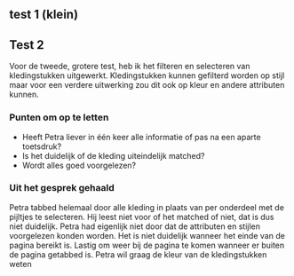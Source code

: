 ## test 1 (klein)

## Test 2

Voor de tweede, grotere test, heb ik het filteren en selecteren van kledingstukken uitgewerkt. Kledingstukken kunnen gefilterd worden op stijl maar voor een verdere uitwerking zou dit ook op kleur en andere attributen kunnen.

### Punten om op te letten

- Heeft Petra liever in één keer alle informatie of pas na een aparte toetsdruk?
- Is het duidelijk of de kleding uiteindelijk matched?
- Wordt alles goed voorgelezen?

### Uit het gesprek gehaald

Petra tabbed helemaal door alle kleding in plaats van per onderdeel met de pijltjes te selecteren.
Hij leest niet voor of het matched of niet, dat is dus niet duidelijk.
Petra had eigenlijk niet door dat de attributen en stijlen voorgelezen konden worden.
Het is niet duidelijk wanneer het einde van de pagina bereikt is.
Lastig om weer bij de pagina te komen wanneer er buiten de pagina getabbed is.
Petra wil graag de kleur van de kledingstukken weten
